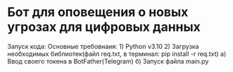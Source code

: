 # Бот для оповещения о новых угрозах для цифровых данных
Запуск кода:
  Основные требовнаия: 
    1) Python v3.10
    2) Загрузка необходимых библиотек(файл req.txt, в терминал: pip install -r req.txt)
  а) Ввод своего токена в BotFather(Telegram)
  б) Запуск файла main.py

